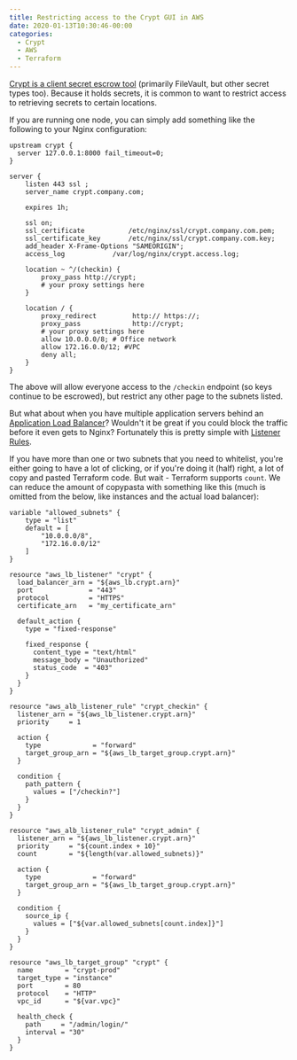 ```yaml
---
title: Restricting access to the Crypt GUI in AWS
date: 2020-01-13T10:30:46-00:00
categories:
  - Crypt
  - AWS
  - Terraform
---
```


[Crypt is a client secret escrow tool](https://github.com/grahamgilbert/crypt-server) (primarily FileVault, but other secret types too). Because it holds secrets, it is common to want to restrict access to retrieving secrets to certain locations.

If you are running one node, you can simply add something like the following to your Nginx configuration:

```
upstream crypt {
  server 127.0.0.1:8000 fail_timeout=0;
}

server {
    listen 443 ssl ;
    server_name crypt.company.com;

    expires 1h;

    ssl on;
    ssl_certificate           /etc/nginx/ssl/crypt.company.com.pem;
    ssl_certificate_key       /etc/nginx/ssl/crypt.company.com.key;
    add_header X-Frame-Options "SAMEORIGIN";
    access_log            /var/log/nginx/crypt.access.log;

    location ~ ^/(checkin) {
        proxy_pass http://crypt;
        # your proxy settings here
    }

    location / {
        proxy_redirect         http:// https://;
        proxy_pass             http://crypt;
        # your proxy settings here
        allow 10.0.0.0/8; # Office network
        allow 172.16.0.0/12; #VPC
        deny all;
    }
}
```

The above will allow everyone access to the `/checkin` endpoint (so keys continue to be escrowed), but restrict any other page to the subnets listed.

But what about when you have multiple application servers behind an [Application Load Balancer](https://docs.aws.amazon.com/elasticloadbalancing/latest/application/introduction.html)? Wouldn't it be great if you could block the traffic before it even gets to Nginx? Fortunately this is pretty simple with [Listener Rules](https://docs.aws.amazon.com/elasticloadbalancing/latest/application/load-balancer-listeners.html#listener-rules).

If you have more than one or two subnets that you need to whitelist, you're either going to have a lot of clicking, or if you're doing it (half) right, a lot of copy and pasted Terraform code. But wait - Terraform supports `count`. We can reduce the amount of copypasta with something like this (much is omitted from the below, like instances and the actual load balancer):

```hcl
variable "allowed_subnets" {
    type = "list"
    default = [
        "10.0.0.0/8",
        "172.16.0.0/12"
    ]
}

resource "aws_lb_listener" "crypt" {
  load_balancer_arn = "${aws_lb.crypt.arn}"
  port              = "443"
  protocol          = "HTTPS"
  certificate_arn   = "my_certificate_arn"

  default_action {
    type = "fixed-response"

    fixed_response {
      content_type = "text/html"
      message_body = "Unauthorized"
      status_code  = "403"
    }
  }
}

resource "aws_alb_listener_rule" "crypt_checkin" {
  listener_arn = "${aws_lb_listener.crypt.arn}"
  priority     = 1

  action {
    type             = "forward"
    target_group_arn = "${aws_lb_target_group.crypt.arn}"
  }

  condition {
    path_pattern {
      values = ["/checkin?"]
    }
  }
}

resource "aws_alb_listener_rule" "crypt_admin" {
  listener_arn = "${aws_lb_listener.crypt.arn}"
  priority     = "${count.index + 10}"
  count        = "${length(var.allowed_subnets)}"

  action {
    type             = "forward"
    target_group_arn = "${aws_lb_target_group.crypt.arn}"
  }

  condition {
    source_ip {
      values = ["${var.allowed_subnets[count.index]}"]
    }
  }
}

resource "aws_lb_target_group" "crypt" {
  name        = "crypt-prod"
  target_type = "instance"
  port        = 80
  protocol    = "HTTP"
  vpc_id      = "${var.vpc}"

  health_check {
    path     = "/admin/login/"
    interval = "30"
  }
}
```
